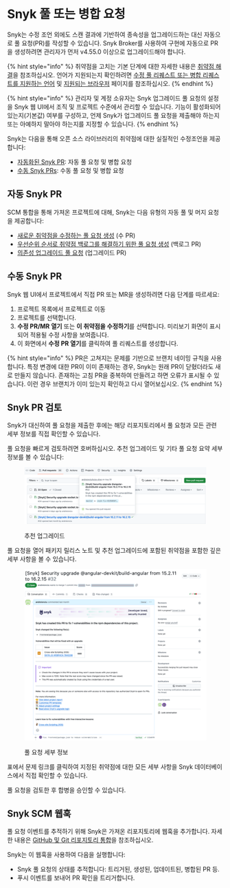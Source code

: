 # Snyk 풀 또는 병합 요청

Snyk는 수정 조언 외에도 스캔 결과에 기반하여 종속성을 업그레이드하는 대신 자동으로 풀 요청(PR)를 작성할 수 있습니다. Snyk Broker를 사용하여 구현에 자동으로 PR을 생성하려면 관리자가 먼저 v4.55.0 이상으로 업그레이드해야 합니다.

{% hint style="info" %}
취약점을 고치는 기본 단계에 대한 자세한 내용은 [취약점 해결](../../snyk-open-source/manage-vulnerabilities/fix-your-vulnerabilities.md)을 참조하십시오. 언어가 지원되는지 확인하려면 [수정 풀 리퀘스트 또는 병합 리퀘스트를 지원하는 언어](../../snyk-open-source/manage-vulnerabilities/troubleshoot-fixing-vulnerabilities-with-snyk-open-source.md#languages-supporting-fix-pull-requests-or-merge-requests) 및 [지원되는 브라우저](../../../getting-started/#supported-browsers) 페이지를 참조하십시오.
{% endhint %}

{% hint style="info" %}
관리자 및 계정 소유자는 Snyk 업그레이드 풀 요청의 설정을 Snyk 웹 UI에서 조직 및 프로젝트 수준에서 관리할 수 있습니다. 기능이 활성화되어 있는지(기본값) 여부를 구성하고, 언제 Snyk가 업그레이드 풀 요청을 제출해야 하는지 또는 아예하지 말아야 하는지를 지정할 수 있습니다.
{% endhint %}

Snyk는 다음을 통해 오픈 소스 라이브러리의 취약점에 대한 실질적인 수정조언을 제공합니다:

* [자동화된 Snyk PR](https://docs.snyk.io/scan-with-snyk/pull-requests/snyk-pull-or-merge-requests#automated-snyk-prs): 자동 풀 요청 및 병합 요청
* [수동 Snyk PRs](https://docs.snyk.io/scan-with-snyk/pull-requests/snyk-pull-or-merge-requests#manual-snyk-prs): 수동 풀 요청 및 병합 요청

## **자동 Snyk PR**

SCM 통합을 통해 가져온 프로젝트에 대해, Snyk는 다음 유형의 자동 풀 및 머지 요청을 제공합니다:

* [새로운 취약점을 수정하는 풀 요청 생성](create-automatic-prs-for-new-fixes-fix-prs.md) (수 PR)
* [우선순위 순서로 취약점 백로그를 해결하기 위한 풀 요청 생성](create-automatic-prs-for-backlog-issues-and-known-vulnerabilities-backlog-prs.md) (백로그 PR)
* [의존성 업그레이드 풀 요청](upgrade-dependencies-with-automatic-prs-upgrade-prs/) (업그레이드 PR)

## 수동 Snyk PR

Snyk 웹 UI에서 프로젝트에서 직접 PR 또는 MR을 생성하려면 다음 단계를 따르세요:

1. 프로젝트 목록에서 프로젝트로 이동
2. 프로젝트를 선택합니다.
3. **수정 PR/MR 열기** 또는 **이 취약점을 수정하기**를 선택합니다. 미리보기 화면이 표시되어 적용될 수정 사항을 보여줍니다.
4. 이 화면에서 **수정 PR 열기**를 클릭하여 풀 리퀘스트를 생성합니다.

{% hint style="info" %}
PR은 고쳐지는 문제를 기반으로 브랜치 네이밍 규칙을 사용합니다. 특정 변경에 대한 PR이 이미 존재하는 경우, Snyk는 원래 PR이 닫혔더라도 새로 만들지 않습니다. 존재하는 고침 PR을 중복하여 만들려고 하면 오류가 표시될 수 있습니다. 이런 경우 브랜치가 이미 있는지 확인하고 다시 열어보십시오.
{% endhint %}

## Snyk PR 검토

Snyk가 대신하여 풀 요청을 제출한 후에는 해당 리포지토리에서 풀 요청과 모든 관련 세부 정보를 직접 확인할 수 있습니다.

풀 요청을 빠르게 검토하려면 호버하십시오. 추천 업그레이드 및 기타 풀 요청 요약 세부 정보를 볼 수 있습니다:

<figure><img src="../../../.gitbook/assets/open-a-fix-pr-github.png" alt="추천 업그레이드"><figcaption><p>추천 업그레이드</p></figcaption></figure>

풀 요청을 열어 패키지 릴리스 노트 및 추천 업그레이드에 포함된 취약점을 포함한 깊은 세부 사항을 볼 수 있습니다.

<figure><img src="../../../.gitbook/assets/github-fix-pr-details.png" alt="풀 요청 세부 정보"><figcaption><p>풀 요청 세부 정보</p></figcaption></figure>

표에서 문제 링크를 클릭하여 지정된 취약점에 대한 모든 세부 사항을 Snyk 데이터베이스에서 직접 확인할 수 있습니다.

풀 요청을 검토한 후 합병을 승인할 수 있습니다.

## Snyk SCM 웹훅

풀 요청 이벤트를 추적하기 위해 Snyk은 가져온 리포지토리에 웹훅을 추가합니다. 자세한 내용은 [GitHub 및 Git 리포지토리 통합](../../../scm-ide-and-ci-cd-integrations/snyk-scm-integrations/)을 참조하십시오.

Snyk는 이 웹훅을 사용하여 다음을 실행합니다:

* Snyk 풀 요청의 상태를 추적합니다: 트리거된, 생성된, 업데이트된, 병합된 PR 등.
* 푸시 이벤트를 보내어 PR 확인을 트리거합니다.
